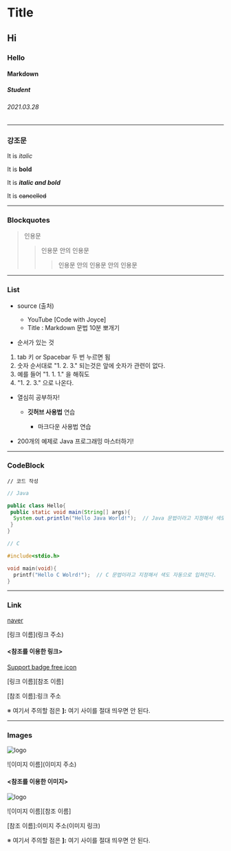 # Title

## Hi

### Hello

#### Markdown

##### Student

###### 2021.03.28

---

### 강조문

It is *italic*

It is **bold**

It is ***italic and bold***

It is ~~cancelled~~

---

### Blockquotes

>인용문
> >인용문 안의 인용문
> >>인용문 안의 인용문 안의 인용문

---

### List

* source (출처)
  * YouTube [Code with Joyce]
  * Title : Markdown 문법 10분 뽀개기

* 순서가 있는 것
 1. tab 키 or Spacebar 두 번 누르면 됨
 2. 숫자 순서대로 "1. 2. 3." 되는것은 앞에 숫자가 관련이 없다.
 3. 예를 들어 "1. 1. 1." 을 해줘도
 125. "1. 2. 3." 으로 나온다.

+ 열심히 공부하자!

  - **깃허브 사용법** 연습

     * 마크다운 사용법 연습

- 200개의 예제로 Java 프로그래밍 마스터하기!

---

### CodeBlock

```사용할 언어
// 코드 작성
```


```java
// Java

public class Hello{
 public static void main(String[] args){
  System.out.println("Hello Java World!");  // Java 문법이라고 지정해서 색도 자동으로 입혀진다.
 }
}
```

```c
// C

#include<stdio.h>

void main(void){
  printf("Hello C Wolrd!");  // C 문법이라고 지정해서 색도 자동으로 입혀진다.
}
```

---

### Link

[naver](https://www.naver.com)

[링크 이름](링크 주소)


#### <참조를 이용한 링크>

[Support badge free icon][Support badge free icon-link]

[링크 이름][참조 이름]

[Support badge free icon-link]: https://simpleicons.org

[참조 이름]:링크 주소

※ 여기서 주의할 점은 **]:** 여기 사이를 절대 띄우면 안 된다.

---

### Images

![logo](http://octodex.github.com/images/octdrey-catburn.jpg)

![이미지 이름](이미지 주소)

#### <참조를 이용한 이미지>

![logo][2]

![이미지 이름][참조 이름]

[2]:http://octodex.github.com/images/octdrey-catburn.jpg

[참조 이름]:이미지 주소(이미지 링크)

※ 여기서 주의할 점은 **]:** 여기 사이를 절대 띄우면 안 된다.
